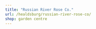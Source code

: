 ```yaml
---
title: "Russian River Rose Co."
url: /healdsburg/russian-river-rose-co/
shop: garden centre
---
```

